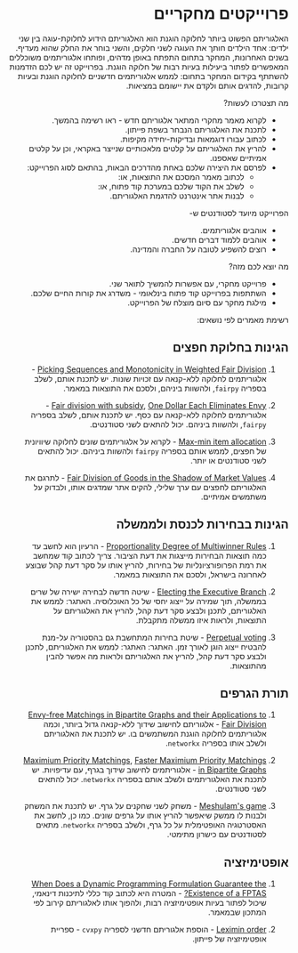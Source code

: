 <div dir='rtl' lang='he'>

# פרוייקטים מחקריים

האלגוריתם הפשוט ביותר לחלוקה הוגנת הוא האלגוריתם הידוע לחלוקת-עוגה בין שני ילדים: אחד הילדים חותך את העוגה לשני חלקים, והשני בוחר את החלק שהוא מעדיף. 
בשנים האחרונות, המחקר בתחום התפתח באופן מדהים, ופותחו אלגוריתמים משוכללים המאפשרים לפתור ביעילות בעיות רבות של חלוקה הוגנת.
בפרוייקט זה יש לכם הזדמנות להשתתף בקידום המחקר בתחום: לממש אלגוריתמים חדשניים לחלוקה הוגנת ובעיות קרובות, להדגים אותם ולקדם את יישומם במציאות.

מה תצטרכו לעשות?

* לקרוא מאמר מחקרי המתאר אלגוריתם חדש - ראו רשימה בהמשך.
* לתכנת את האלגוריתם הנבחר בשפת פייתון.
* לכתוב עבורו דוגמאות ובדיקות-יחידה מקיפות.
* להריץ את האלגוריתם על קלטים מלאכותיים שנייצר באקראי, וכן על קלטים אמיתיים שאספנו.
* לפרסם את היצירה שלכם באחת מהדרכים הבאות, בהתאם לסוג הפרוייקט:
  * לכתוב מאמר המסכם את התוצאות, או:
  * לשלב את הקוד שלכם במערכת קוד פתוח, או: 
  * לבנות אתר אינטרנט להדגמת האלגוריתם.


הפרוייקט מיועד לסטודנטים ש-
* אוהבים אלגוריתמים.
* אוהבים ללמוד דברים חדשים.
* רוצים להשפיע לטובה על החברה והמדינה.

מה יוצא לכם מזה?
*  פרוייקט מחקרי, עם אפשרות להמשיך לתואר שני.
*  השתתפות בפרוייקט קוד פתוח בינלאומי - משדרג את קורות החיים שלכם.
* מילגת מחקר עם סיום מוצלח של הפרוייקט.

רשימת מאמרים לפי נושאים:


## הגינות בחלוקת חפצים

1. [Picking Sequences and Monotonicity in Weighted Fair Division](https://arxiv.org/abs/2104.14347) - אלגוריתמים לחלוקה ללא-קנאה עם זכויות שונות. יש לתכנת אותם, לשלב בספריה `fairpy`, ולהשוות ביניהם, ולסכם את התוצאות במאמר.

2. [Fair division with subsidy](https://link.springer.com/chapter/10.1007/978-3-030-30473-7_25),  [One Dollar Each Eliminates Envy](https://dl.acm.org/doi/10.1145/3391403.3399447) - אלגוריתמים לחלוקה ללא-קנאה עם כסף. יש לתכנת אותם, לשלב בספריה `fairpy`, ולהשוות ביניהם. 
יכול להתאים לשני סטודנטים.

3. [Max-min item allocation](https://en.wikipedia.org/wiki/Max-min_item_allocation) - לקרוא על אלגוריתמים שונים לחלוקה שיוויונית של חפצים, לממש אותם בספריה `fairpy` ולהשוות ביניהם. יכול להתאים לשני סטודנטים או יותר.

4. [Fair Division of Goods in the Shadow of Market Values](https://arxiv.org/abs/1910.01615) - לתרגם את האלגוריתם לחפצים עם ערך שלילי, להקים אתר שמדגים אותו, ולבדוק על משתמשים אמיתיים.

## הגינות בבחירות לכנסת ולממשלה

1. [Proportionality Degree of Multiwinner Rules](https://dl.acm.org/doi/abs/10.1145/3465456.3467641?casa_token=j82b2ROH-54AAAAA:OpSW_y7_q9GtUNsaaIhm41whcCTK9fKz69MYBiy4RfYp7Bg-1-2rdT8oDjwKxxBOnSJq6Bktig89ag) - הרעיון הוא לחשב עד כמה תוצאות הבחירות מייצגות את דעת הציבור. צריך לכתוב קוד שמחשב את רמת הפרופורציונליות של בחירות, להריץ אותו על סקר דעת קהל שבוצע לאחרונה בישראל, ולסכם את התוצאות במאמר.

2. [Electing the Executive Branch](https://arxiv.org/abs/2009.09734) - שיטה חדשה לבחירה ישירה של שרים בממשלה, תוך שמירה על ייצוג יחסי של כל האוכלוסיה. האתגר: לממש את האלגוריתם, לתכנן ולבצע סקר דעת קהל, להריץ את האלגוריתם על התוצאות,  ולראות איזו ממשלה מתקבלת.

3. [Perpetual voting](https://ojs.aaai.org/index.php/AAAI/article/view/5584) - שיטת בחירות המתחשבת גם בהסטוריה על-מנת להבטיח ייצוג הוגן לאורך זמן. האתגר: האתגר: לממש את האלגוריתם, לתכנן ולבצע סקר דעת קהל, להריץ את האלגוריתם ולראות מה אפשר להבין מהתוצאות.

## תורת הגרפים

1. [Envy-free Matchings in Bipartite Graphs and their Applications to Fair Division](https://arxiv.org/abs/1901.09527) - אלגוריתם לחישוב שידוך ללא-קנאה גדול ביותר, וכמה אלגוריתמים לחלוקה הוגנת המשתמשים בו. יש לתכנת את האלגוריתם ולשלב אותו בספריה `networkx`.

2. [Maximium Priority Matchings](https://arxiv.org/abs/1512.08555), [Faster Maximium Priority Matchings in Bipartite Graphs](https://arxiv.org/abs/1512.09349) - אלגוריתמים לחישוב שידוך בגרף, עם עדיפויות. יש לתכנת את האלגוריתמים ולשלב אותם בספריה `networkx`. יכול להתאים לשני סטודנטים.

3. [Meshulam's game](https://en.wikipedia.org/wiki/Meshulam's_game) - משחק לשני שחקנים על גרף. יש לתכנת את המשחק ולבנות לו ממשק שיאפשר להריץ אותו על גרפים שונים. כמו כן, לחשב את האסטרטגיה האופטימלית על כל גרף, ולשלב בספריה `networkx`. מתאים לסטודנטים עם כישרון מתימטי.

## אופטימיזציה

1. [When Does a Dynamic Programming Formulation Guarantee the Existence of a FPTAS?](https://pubsonline.informs.org/doi/abs/10.1287/ijoc.12.1.57.11901) - המטרה היא לכתוב קוד כללי לתיכנות דינאמי, שיכול לפתור בעיות אופטימיזציה רבות, ולהפוך אותו לאלגוריתם קירוב לפי המתכון שבמאמר. 

2. [Leximin order](https://en.wikipedia.org/wiki/Leximin_order) - הוספת אלגוריתם חדשני לספריה `cvxpy` - ספריית אופטימיזציה של פייתון.



</div>